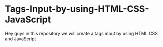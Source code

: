 # Tags-Input-by-using-HTML-CSS-JavaScript
Hey guys in this repository we will create a tags input by using HTML CSS and JavaScript
